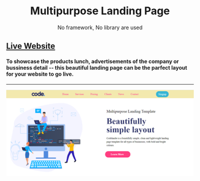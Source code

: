 <h1 align="center">Multipurpose Landing Page</h1>

<p align="center">No framework, No library are used</p>

[Live Website](https://iamaftab.github.io/landing-page/)
---

#### To showcase the products lunch, advertisements of the company or bussiness detail -- this beautiful landing page can be the parfect layout for your website to go live. 

---

![Screenshot](img/landing_page1.png)